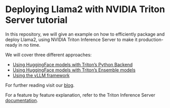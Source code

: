 # Deploying Llama2 with NVIDIA Triton Server tutorial

In this repository, we will give an example on how to efficiently package and deploy Llama2, using NVIDIA Triton Inference Server to make it production-ready in no time.

We will cover three different approaches:
- [Using HuggingFace models with Triton’s Python Backend](./python_backend/README.md)
- [Using HuggingFace models with Triton’s Ensemble models](./ensemble_model/README.md)
- [Using the vLLM framework](./vLLM/README.md)


For further reading visit our [blog](https://blog.marvik.ai/2023/10/05/deploying-llama2-with-nvidia-triton-inference-server/).

For a feature by feature explanation, refer to the Triton Inference Server [documentation](https://docs.nvidia.com/deeplearning/triton-inference-server/user-guide/docs/index.html).
